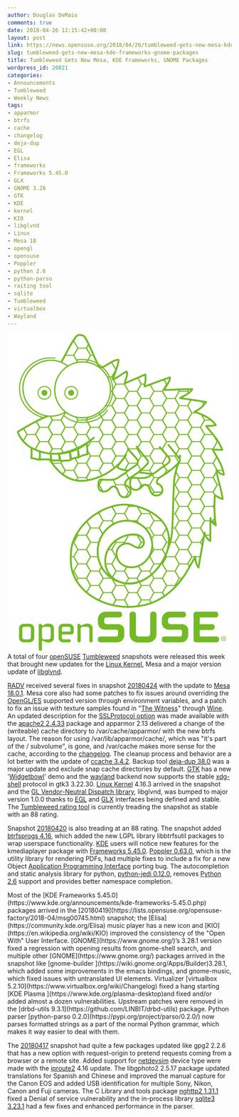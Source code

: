 ```yaml
---
author: Douglas DeMaio
comments: true
date: 2018-04-26 12:15:42+00:00
layout: post
link: https://news.opensuse.org/2018/04/26/tumbleweed-gets-new-mesa-kde-frameworks-gnome-packages/
slug: tumbleweed-gets-new-mesa-kde-frameworks-gnome-packages
title: Tumbleweed Gets New Mesa, KDE Frameworks, GNOME Packages
wordpress_id: 20821
categories:
- Announcements
- Tumbleweed
- Weekly News
tags:
- apparmor
- btrfs
- cache
- changelog
- deja-dup
- EGL
- Elisa
- frameworks
- Frameworks 5.45.0
- GLX
- GNOME 3.28
- GTK
- KDE
- kernel
- KIO
- libglvnd
- Linux
- Mesa 18
- opengl
- opensuse
- Poppler
- python 2.6
- python-parso
- raiting tool
- sqlite
- Tumbleweed
- virtualbox
- Wayland
---
```


![](/wp-content/uploads/2017/06/geekoshirt.png)A total of four [openSUSE](https://www.opensuse.org/) [Tumbleweed](https://en.opensuse.org/Portal:Tumbleweed) snapshots were released this week that brought new updates for the [Linux Kernel](https://www.kernel.org/), Mesa and a major version update of [libglvnd](https://github.com/NVIDIA/libglvnd).

[RADV](https://github.com/airlied/mesa/tree/semi-interesting/src/amd/vulkan) received several fixes in snapshot [20180424](https://lists.opensuse.org/opensuse-factory/2018-04/msg00791.html) with the update to [Mesa 18.0.1](https://mesa3d.org/relnotes/18.0.1.html). Mesa core also had some patches to fix issues around overriding the [OpenGL/ES](https://www.mesa3d.org/opengles.html) supported version through environment variables, and a patch to fix an issue with texture samples found in "[The Witness](https://appdb.winehq.org/objectManager.php?sClass=application&iId=17370)" through [Wine](https://www.winehq.org/). An updated description for the [SSLProtocol option](https://httpd.apache.org/docs/2.4/mod/mod_ssl.html) was made available with the [apache2 2.4.33](https://httpd.apache.org/) package and apparmor 2.13 delivered a change of the (writeable) cache directory to /var/cache/apparmor/ with the new btrfs layout. The reason for using /var/lib/apparmor/cache/, which was "it's part of the / subvolume", is gone, and /var/cache makes more sense for the cache, according to the [changelog](https://gitlab.com/apparmor/apparmor/wikis/Release_Notes_2.13). The cleanup process and behavior are a lot better with the update of [ccache 3.4.2](https://ccache.samba.org/releasenotes.html#_ccache_3_4_2). Backup tool [deja-dup 38.0](https://launchpad.net/deja-dup/38/38.0) was a major update and exclude snap cache directories by default. [GTK](https://www.gtk.org/) has a new '[Widgetbowl](https://github.com/GNOME/gtk/tree/master/demos)' demo and the [wayland](https://wayland.freedesktop.org/) backend now supports the stable [xdg-shell](https://github.com/wayland-project/wayland-protocols/tree/master/unstable/xdg-shell) protocol in gtk3 3.22.30. [Linux Kernel](https://www.kernel.org/) 4.16.3 arrived in the snapshot and the [GL Vendor-Neutral Dispatch library](https://github.com/NVIDIA/libglvnd), libglvnd, was bumped to major version 1.0.0 thanks to [EGL](https://en.wikipedia.org/wiki/EGL_(API)) and [GLX](https://en.wikipedia.org/wiki/GLX) interfaces being defined and stable. The [Tumbleweed rating tool](http://review.tumbleweed.boombatower.com/) is currently treading the snapshot as stable with an 88 rating.

Snapshot [20180420](https://lists.opensuse.org/opensuse-factory/2018-04/msg00771.html) is also treading at an 88 rating. The snapshot added [btrfsprogs 4.16](https://btrfs.wiki.kernel.org/index.php/Changelog), which added the new LGPL library libbtrfsutil packages to wrap userspace functionality. [KDE](https://www.kde.org/) users will notice new features for the kmediaplayer package with [Frameworks 5.45.0](https://www.kde.org/announcements/kde-frameworks-5.45.0.php). [Poppler 0.63.0](https://poppler.freedesktop.org/releases.html), which is the utility library for rendering PDFs, had multiple fixes to include a fix for a new Object [Application Programming Interface](https://en.wikipedia.org/wiki/Application_programming_interface) porting bug. The autocompletion and static analysis library for python, [python-jedi 0.12.0](http://jedi.readthedocs.io/en/latest/), removes [Python 2.6](https://www.python.org/download/releases/2.6/) support and provides better namespace completion.

<!-- more -->Most of the [KDE Frameworks 5.45.0](https://www.kde.org/announcements/kde-frameworks-5.45.0.php) packages arrived in the [20180419](https://lists.opensuse.org/opensuse-factory/2018-04/msg00745.html) snapshot; the [Elisa](https://community.kde.org/Elisa) music player has a new icon and [KIO](https://en.wikipedia.org/wiki/KIO) improved the consistency of the "Open With" User Interface. [GNOME](https://www.gnome.org/)’s 3.28.1 version fixed a regression with opening results from gnome-shell search, and multiple other [GNOME](https://www.gnome.org/) packages arrived in the snapshot like [gnome-builder ](https://wiki.gnome.org/Apps/Builder)3.28.1, which added some improvements in the emacs bindings, and gnome-music, which fixed issues with untranslated UI elements. Virtualizer [virtualbox 5.2.10](https://www.virtualbox.org/wiki/Changelog) fixed a hang starting [KDE Plasma ](https://www.kde.org/plasma-desktop)and fixed and/or added almost a dozen vulnerabilities. Upstream patches were removed in the [drbd-utils 9.3.1](https://github.com/LINBIT/drbd-utils) package. Python parser [python-parso 0.2.0](https://pypi.org/project/parso/0.2.0/) now parses formatted strings as a part of the normal Python grammar, which makes it way easier to deal with them.

The [20180417](https://lists.opensuse.org/opensuse-factory/2018-04/msg00724.html) snapshot had quite a few packages updated like gpg2 2.2.6 that has a new option with request-origin to pretend requests coming from a browser or a remote site. Added support for [netdevsim](https://github.com/torvalds/linux/tree/master/drivers/net/netdevsim) device type were made with the [iproute2](https://en.wikipedia.org/wiki/Iproute2) 4.16 update. The libgphoto2 2.5.17 package updated translations for Spanish and Chinese and improved the manual capture for the Canon EOS and added USB identification for multiple Sony, Nikon, Canon and Fuji cameras. The C Library and tools package [nghttp2 1.31.1](https://nghttp2.org/blog/2018/04/12/nghttp2-v1-31-1/) fixed a Denial of service vulnerability and the in-process library [sqlite3 3.23.1](https://www.sqlite.org/releaselog/3_23_1.html) had a few fixes and enhanced performance in the parser.
